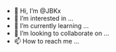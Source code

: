 - 👋 Hi, I’m @JBKx
- 👀 I’m interested in ...
- 🌱 I’m currently learning ...
- 💞️ I’m looking to collaborate on ...
- 📫 How to reach me ...

<!---
JBKx/JBKx is a ✨ special ✨ repository because its `README.md` (this file) appears on your GitHub profile.
You can click the Preview link to take a look at your changes.
--->
